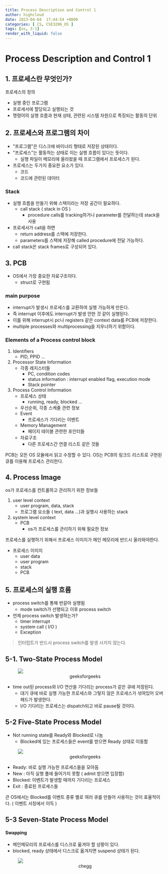 ```yaml
---
title: Process Description and Control 1
author: highcloud
date: 2023-04-04  17:44:54 +0800
categories: [ CS, CSE3206_OS ]
tags: [os, 3-1]
render_with_liquid: false
---
```


# Process Description and Control 1

## 1. 프로세스란 무엇인가?

프로세스의 정의
- 실행 중인 프로그램
- 프로세서에 할당되고 실행되는 것
- 명령어의 실행 흐름과 현재 상태, 관련된 시스템 자원으로 특징되는 활동의 단위

## 2. 프로세스와 프로그램의 차이

- "프로그램"은 디스크에 바이너리 형태로 저장된 상태이다. 
- "프로세스"는 활동하는 상태로 이는 실행 흐름이 있다는 뜻이다. 
  - 실행 파일이 메모리에 올라왔을 때 프로그램에서 프로세스가 된다. 
- 프로세스는 두가지 중요한 요소가 있다. 
  - 코드
  - 코드에 관련된 데이터


### Stack
- 실행 흐름을 만들기 위해 스택이라는 저장 공간이 필요하다.
  - call stack ( stack in OS )
      - procedure calls를 tracking하거나 parameter를 전달하는데 stack을 사용
- 프로세서가 call을 하면
  - return address를 스택에 저장한다.
  - parameters를 스택에 저장해 called procedure에 전달 가능하다.
- call stack은 stack frames로 구성되어 있다. 


## 3. PCB

- OS에서 가장 중요한 자료구조이다. 
  - struct로 구현됨

### main purpose
- interrupt가 발생시 프로세스를 교환하여 실행 가능하게 만든다.
- 즉 interrupt 이후에도 interrupt가 발생 안한 것 같이 실행된다.  
- 이를 위해 interrupt시 pc나 registers 같은 context data를 PCB에 저장한다. 
- multiple processes와 multiprocessing을 지우너하기 위함이다. 

### Elements of a Process control block
1. Identifiers
   - PID, PPID ...
2. Processor State Information
   - 각종 레지스터들
     - PC, condition codes
     - status information : interrupt enabled flag, execution mode
     - Stack pointer
3. Process Control Information
   - 프로세스 상태
     - running, ready, blocked ...
   - 우선순위, 각종 스케줄 관련 정보
   - Event
     - 프로세스가 기다리는 이벤트 
   - Memory Management
     - 페이지 테이블 관련한 포인터들
   - 자료구조
     - 다른 프로세스간 연결 리스트 같은 것들


PCB는 모든 OS 모듈에서 읽고 수정할 수 있다. 
OS는 PCB의 링크드 리스트로 구현된 큐를 이용해 프로세스 관리한다.


## 4. Process Image

os가 프로세스를 컨트롤하고 관리하기 위한 정보들
1. user level context
   - user program, data, stack
   - 프로그램 요소들 ( text, data ...)과 실행시 사용하는 stack
2. system level context
   - PCB
     - os가 프로세스를 관리하기 위해 필요한 정보

프로세스를 실행하기 위해서 프로세스 이미지가 메인 메모리에 반드시 올라와야한다. 

- 프로세스 이미지
    - user data
    - user program 
    - stack
    - PCB


## 5. 프로세스의 실행 흐름

- process switch를 통해 번갈아 실행됨
  - mode switch가 선행되고 이후 process switch
- 언제 process switch 발생하는가?
    - timer interrupt
    - system call ( I/O )
    - Exception

> 인터럽트가 반드시 process switch를 발생 시키지 않는다. 

## 5-1. Two-State Process Model

<figure>
    <img src="https://media.geeksforgeeks.org/wp-content/uploads/20211208184424/gfgf1.PNG">
    <figcaption style="text-align: center">geeksforgeeks</figcaption>
</figure>

- time out된 process와 I/O 연산을 기다리는 process가 같은 큐에 저장된다. 
  - 대기 큐에 바로 실행 가능한 프로세스와 그렇지 않은 프로세스가 섞여있어 오버헤드가 발생한다. 
  - I/O 기다리는 프로세스는 dispatch되고 바로 pause될 것이다.  


## 5-2 Five-State Process Model

- Not running state를 Ready와 Blocked로 나눔
  - Blocked에 있는 프로세스들은 event를 받으면 Ready 상태로 이동함
<figure>
    <img src="https://media.geeksforgeeks.org/wp-content/uploads/20211221191700/5stae.PNG
">
    <figcaption style="text-align: center">geeksforgeeks</figcaption>
</figure>


- Ready: 바로 실행 가능한 프로세스들을 모아둠
- New : 아직 실행 풀에 들어가지 못함 ( admit 받으면 입장함)
- Blocked: 이벤트가 발생할 때까지 기다리는 프로세스
- Exit : 종료된 프로세스들

큰 OS에서는 Blocked를 이벤트 종류 별로 여러 큐를 만들어 사용하는 것이 효율적이다. ( 이벤트 서칭에서 이득 )

## 5-3 Seven-State Process Model

#### Swapping
- 메인메모리의 프로세스를 디스크로 욺겨야 할 상황이 있다. 
- blocked, ready 상태에서 디스크로 옮겨지면 suspend 상태가 된다. 
<figure>
    <img src="https://d2vlcm61l7u1fs.cloudfront.net/media%2F28b%2F28bf9cb9-cd26-42f3-b007-09757e5da940%2FphpZ0uG64.png
">
    <figcaption style="text-align: center">chegg</figcaption>
</figure>